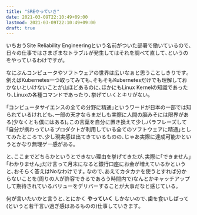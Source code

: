 ```yaml
---
title: "SREやっていき"
date: 2021-03-09T22:10:49+09:00
lastmod: 2021-03-09T22:10:49+09:00
draft: true
---
```


いちおうSite Reliability Engineeringという名前がついた部署で働いているので､
日々の仕事ではさまざまなトラブルが発生してはそれを調べて直して､というのをやっているわけですが｡

なにぶんコンピュータやソフトウェアの世界は広いなぁと思うことしきりです｡
例えばKubernetes一つ取ってみても､そもそもKubernetesだけでも理解しておかないといけないことが山ほどあるのに､ほかにもLinux Kernelの知識であったり､Linuxの各種コマンドであったり､挙げていくとキリがない｡

｢コンピュータサイエンスの全ての分野に精通｣というワードが日本の一部では知られているけれども､一部の天才ならまだしも実際に人間の脳みそには限界がある(少なくとも僕にはある)｡この言葉を自分に置き換えて少しパラフレーズして｢自分が携わっているプロダクトが利用している全てのソフトウェアに精通｣としてみたところで､少し現実感は出てきているものの､じゃあ実際に達成可能かというとかなり無理ゲー感がある｡

と､ここまでどちらかというとできない理由を挙げてきたが､実際に｢できません｣｢わかりません｣だけ言って月末になると銀行口座にお金が増えているかというと､おそらく答えはNoなわけです｡
なので､あえてカタカナを使うとすれば分からないことを(周りの人が許容できるであろう時間内で)なんとかキャッチアップして期待されているバリューをデリバーすることが大事だなと感じている｡

何が言いたいかと言うと､とにかく **やっていく** しかないので､歯を食いしばって(というと若干言い過ぎ感はあるものの)仕事していきます｡
